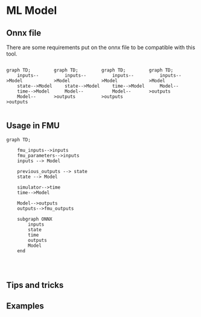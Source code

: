 # ML Model

## Onnx file

There are some requirements put on the onnx file to be compatible with this tool.
<div style="display: flex; width: 100%; justify-content: space-between">

```mermaid
graph TD;
    inputs-->Model
    state-->Model
    time-->Model
    Model-->outputs
```

```mermaid
graph TD;
    inputs-->Model
    state-->Model
    Model-->outputs
```

```mermaid
graph TD;
    inputs-->Model
    time-->Model
    Model-->outputs
```

```mermaid
graph TD;
    inputs-->Model
    Model-->outputs
```

</div>






## Usage in FMU
```mermaid
graph TD;

    fmu_inputs-->inputs
    fmu_parameters-->inputs
    inputs --> Model

    previous_outputs --> state
    state --> Model
    
    simulator-->time
    time-->Model
   
    Model-->outputs
    outputs-->fmu_outputs

    subgraph ONNX
        inputs
        state
        time
        outputs
        Model
    end


    
```


## Tips and tricks



## Examples